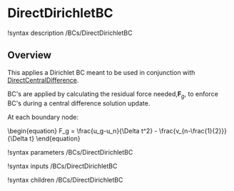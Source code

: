 # DirectDirichletBC

!syntax description /BCs/DirectDirichletBC

## Overview

This applies a Dirichlet BC meant to be used in conjunction with [DirectCentralDifference](source/timeintegrators/DirectCentralDifference.md).

BC's are applied by calculating the residual force needed,$\mathbf{F}_g$, to enforce BC's during a central difference solution update.

At each boundary node:

\begin{equation}
    F_g = \frac{u_g-u_n}{\Delta t^2} - \frac{v_{n-\frac{1}{2}}}{\Delta t}
\end{equation}

!syntax parameters /BCs/DirectDirichletBC

!syntax inputs /BCs/DirectDirichletBC

!syntax children /BCs/DirectDirichletBC
